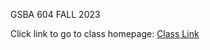 GSBA 604 FALL 2023

Click link to go to class homepage: <a href="https://www.dropbox.com/scl/fo/cxlq75bzqpa1o5mso404m/AGIRrQ07-30hOlvDdPPLO5M?rlkey=ywz0wi2q0mivlyryaz8vqb1j2&dl=0">Class Link</a>
